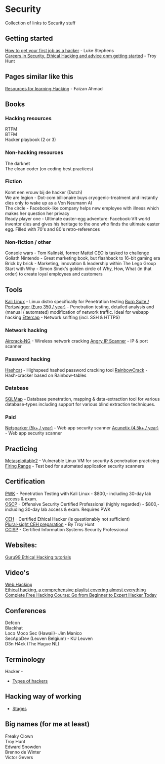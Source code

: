 # Security
Collection of links to Security stuff


## Getting started
[How to get your first job as a hacker](https://medium.com/@hakluke/how-to-get-your-first-job-as-a-hacker-7c1f5c4bf4b3) - Luke Stephens<br>
[Careers in Security, Ethical Hacking and advice onm getting started](https://www.troyhunt.com/careers-in-security-ethical-hacking-and-advice-on-where-to-get-started/) - Troy Hunt<br>



## Pages similar like this
[Resources for learning Hacking](https://github.com/faizann24/Resources-for-learning-Hacking) - Faizan Ahmad


## Books

### Hacking resources
RTFM<br>
BTFM<br>
Hacker playbook (2 or 3)<br>

### Non-hacking resources
The darknet<br>
The clean coder (on coding best practices)<br>

### Fiction
Komt een vrouw bij de hacker (Dutch)<br>
We are legion - Dot-com billionaire buys cryogenic-treatment and instantly dies only to wake up as a Von Neumann AI<br>
The circle - Facebook-like company helps new employee with illness which makes her question her privacy<br>
Ready player one - Ultimate easter-egg adventure: Facebook-VR world inventor dies and gives his heritage to the one who finds the ultimate easter egg. Filled with 70's and 80's retro-references<br>

### Non-fiction / other
Console wars - Tom Kalinski, former Mattel CEO is tasked to challenge Goliath Nintendo - Great marketing book, but flashback to 16-bit gaming era<br>
Brick by brick - Marketing, innovation & leadership within The Lego Group<br>
Start with Why - Simon Sinek's golden circle of Why, How, What (in that order) to create loyal employees and customers<br>



## Tools
[Kali Linux](https://www.kali.org/downloads/) - Linux distro specifically for Penetration testing
[Burp Suite / Portswigger (Euro 350 / year)](https://portswigger.net/burp/communitydownload) - Penetration testing, detailed analysis and (manual / automated) modification of network traffic. Ideal for webapp hacking
[Ettercap](http://www.ettercap-project.org/ettercap/downloads.html) - Network sniffing (incl. SSH & HTTPS)

### Network hacking
[Aircrack-NG](https://www.aircrack-ng.org/downloads.html) - Wireless network cracking
[Angry IP Scanner](https://angryip.org/download/#linux) - IP & port scanner

### Password hacking
[Hashcat](https://hashcat.net/hashcat/) - Highspeed hashed password cracking tool
[RainbowCrack](http://project-rainbowcrack.com/index.htm) - Hash-cracker based on Rainbow-tables

### Database
[SQLMap](http://sqlmap.org/) - Database penetration, mapping & data-extraction tool for various database-types including support for various blind extraction techniques.

### Paid
[Netsparker (5k+ / year)](https://www.netsparker.com) - Web app security scanner
[Acunetix (4.5k+ / year)](https://www.acunetix.com/web-vulnerability-scanner/) - Web app security scanner

## Practicing
[Metasploitable2](https://sourceforge.net/projects/metasploitable/files/Metasploitable2/) - Vulnerable Linux VM for security & penetration practicing<br>
[Firing Range](https://public-firing-range.appspot.com/) - Test bed for automated application security scanners<br>


## Certification
[PWK](https://www.offensive-security.com/information-security-training/penetration-testing-training-kali-linux/) - Penetration Testing with Kali Linux - $800,- including 30-day lab access & exam.<br>
[OSCP](https://www.offensive-security.com/information-security-certifications/oscp-offensive-security-certified-professional/) - Offensive Security Certified Professional (highly regarded) - $800,- including 30-day lab access & exam. Requires PWK<br>

[CEH](http://www.firebrandtraining.co.uk/courses/ec_council/ceh/hacking.asp#fast-metro) - Certified Ethical Hacker (is questionably not sufficient)<br>
[Plural-sight CEH preparation](https://www.pluralsight.com/paths/ethical-hacking) - By Troy Hunt<br> 
[CCISP](http://www.firebrandtraining.co.uk/uk/cissp.asp#fast-metro) - Certified Information Systems Security Professional


## Websites:
[Guru99 Ethical Hacking tutorials](https://www.guru99.com/ethical-hacking-tutorials.html)


## Video's
[Web Hacking](https://www.youtube.com/playlist?list=PLJM73L2pQRd4lXBZjsHAmeEqsn5pENXxN)<br>
[Ethical hacking, a comprehensive playlist covering almost everything](https://www.youtube.com/playlist?list=PLkRo97mCIn9lgvE7AskNsmwJVOlJX2zaI)<br>
[Complete Free Hacking Course: Go from Beginner to Expert Hacker Today](https://www.youtube.com/watch?v=7nF2BAfWUEg)<br>


## Conferences
Defcon<br>
Blackhat<br>
Loco Moco Sec (Hawaii)- Jim Manico<br>
SecAppDev (Leuven Belgium) - KU Leuven<br>
D3n H4ck (The Hague NL)<br>

## Terminology

Hacker - 
- [Types of hackers](./teminology/hackerTypes)


## Hacking way of working
- [Stages](./techniques/stages)


## Big names (for me at least)
Freaky Clown<br>
Troy Hunt<br>
Edward Snowden<br>
Brenno de Winter<br>
Victor Gevers<br>
